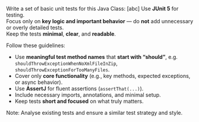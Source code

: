 Write a set of basic unit tests for this Java Class: [abc]
Use **JUnit 5** for testing.  
Focus only on **key logic and important behavior** — do **not** add unnecessary or overly detailed tests.  
Keep the tests **minimal**, **clear**, and **readable**.  

Follow these guidelines:  
- Use **meaningful test method names** that **start with “should”**, e.g.  
  `shouldThrowExceptionWhenNoXmlFileInZip`,  
  `shouldThrowExceptionForTooManyFiles`.  
- Cover only **core functionality** (e.g., key methods, expected exceptions, or async behavior).  
- Use **AssertJ** for fluent assertions (`assertThat(...)`).  
- Include necessary imports, annotations, and minimal setup.  
- Keep tests **short and focused** on what truly matters.  
  
Note: Analyse existing tests and ensure a similar test strategy and style.